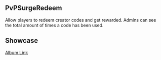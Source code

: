 ## PvPSurgeRedeem
Allow players to redeem creator codes and get rewarded. Admins can see the total amount of times a code has been used.

## Showcase
[Album Link](https://imgur.com/a/2dHwNLG)
